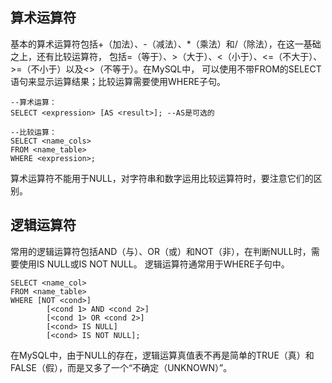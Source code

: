 ## 算术运算符

基本的算术运算符包括+（加法）、-（减法）、*（乘法）和/（除法），在这一基础之上，还有比较运算符， 包括=（等于）、>（大于）、<（小于）、<=（不大于）、>=（不小于）以及<>（不等于）。在MySQL中， 可以使用不带FROM的SELECT语句来显示运算结果；比较运算需要使用WHERE子句。

```
--算术运算：
SELECT <expression> [AS <result>]; --AS是可选的

--比较运算：
SELECT <name_cols>
FROM <name_table>
WHERE <expression>;
```

算术运算符不能用于NULL，对字符串和数字运用比较运算符时，要注意它们的区别。

## 逻辑运算符

常用的逻辑运算符包括AND（与）、OR（或）和NOT（非），在判断NULL时，需要使用IS NULL或IS NOT NULL。 逻辑运算符通常用于WHERE子句中。

```
SELECT <name_col>
FROM <name_table>
WHERE [NOT <cond>]
        [<cond 1> AND <cond 2>]
        [<cond 1> OR <cond 2>]
        [<cond> IS NULL]
        [<cond> IS NOT NULL];
```

在MySQL中，由于NULL的存在，逻辑运算真值表不再是简单的TRUE（真）和FALSE（假），而是又多了一个“不确定（UNKNOWN）”。